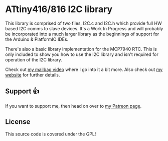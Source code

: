 # ATtiny416/816 I2C library
This library is comprised of two files, I2C.c and I2C.h which provide full HW based I2C comms to slave devices.
It's a Work In Progress and will probably be incorporated into a much larger library as the beginnings of support for the Arduino & PlatformIO IDEs.

There's also a basic library implementation for the MCP7940 RTC. This is only included to show you how to use the I2C library and isn't required for operation of the I2C library.


Check out [my mailbag video](https://www.youtube.com/watch?v=bzTyFoKSwO0) where I go into it a bit more.
Also check out [my website](https://www.mickmake.com/) for further details. 


## Support :+1:
If you want to support me, then head on over to [my Patreon page](http://patreon.com/MickMake).


## License
This source code is covered under the GPL!


